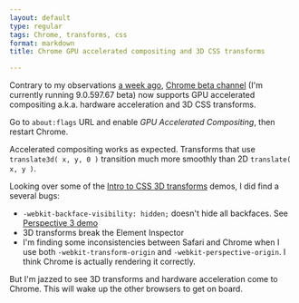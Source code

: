 ```yaml
---
layout: default
type: regular
tags: Chrome, transforms, css
format: markdown
title: Chrome GPU accelerated compositing and 3D CSS transforms

---
```

Contrary to my observations [a week ago](http://dropshado.ws/post/2744575024/google-chrome-labs), [Chrome beta channel](http://www.google.com/intl/en/landing/chrome/beta/) (I'm currently running 9.0.597.67 beta) now supports GPU accelerated compositing a.k.a. hardware acceleration and 3D CSS transforms. 

Go to `about:flags` URL and enable _GPU Accelerated Compositing_, then restart Chrome.

Accelerated compositing works as expected.  Transforms that use `translate3d( x, y, 0 )` transition much more smoothly than 2D `translate( x, y )`.

Looking over some of the [Intro to CSS 3D transforms](http://desandro.github.com/3dtransforms/) demos, I did find a several bugs:

+ `-webkit-backface-visibility: hidden;` doesn't hide all backfaces. See [Perspective 3 demo](http://desandro.github.com/3dtransforms/examples/perspective-03.html)
+ 3D transforms break the Element Inspector
+ I'm finding some inconsistencies between Safari and Chrome when I use both `-webkit-transform-origin` and `-webkit-perspective-origin`. I think Chrome is actually rendering it correctly.

But I'm jazzed to see 3D transforms and hardware acceleration come to Chrome. This will wake up the other browsers to get on board.